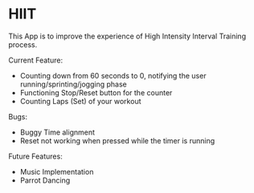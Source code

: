 # HIIT

This App is to improve the experience of High Intensity Interval Training process.

Current Feature:
- Counting down from 60 seconds to 0, notifying the user running/sprinting/jogging phase
- Functioning Stop/Reset button for the counter
- Counting Laps (Set) of your workout

Bugs:
- Buggy Time alignment
- Reset not working when pressed while the timer is running


Future Features:
- Music Implementation
- Parrot Dancing
